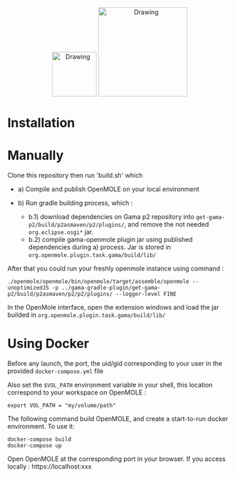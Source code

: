<center>
<img src="https://i.imgur.com/UruLe2H.png" alt="Drawing" width="100px"/>
<img src="https://i.imgur.com/DW2erAV.png" alt="Drawing" width="200px"/>
</center>

# Installation 

# Manually 

Clone this repository then run  'build.sh' which
 
- a) Compile and publish OpenMOLE on your local environment 

- b) Run gradle building process, which :
   - b.1) download dependencies on Gama p2 repository into `get-gama-p2/build/p2asmaven/p2/plugins/`, and remove the not needed `org.eclipse.osgi*` jar.
  - b.2) compile gama-openmole plugin jar using published dependencies during a) process. Jar is stored in `org.openmole.plugin.task.gama/build/lib/`

After that you could run your freshly openmole instance using command : 

`./openmole/openmole/bin/openmole/target/assemble/openmole --unoptimizedJS -p ../gama-gradle-plugin/get-gama-p2/build/p2asmaven/p2/p2/plugins/ --logger-level FINE`

In the OpenMole interface, open the extension windows and load the jar builded in `org.openmole.plugin.task.gama/build/lib/`

# Using Docker

Before any launch, the port, the uid/gid corresponding to your user in the provided `docker-compose.yml` file

Also set the `$VOL_PATH` environment variable in your shell, this location correspond to your workspace on OpenMOLE : 

```
export VOL_PATH = "my/volume/path"
```

The following command build OpenMOLE, and create a start-to-run docker environment. To use it:

```
docker-compose build 
docker-compose up
```

Open OpenMOLE at the corresponding port in your browser. If you access locally : https://localhost:xxx